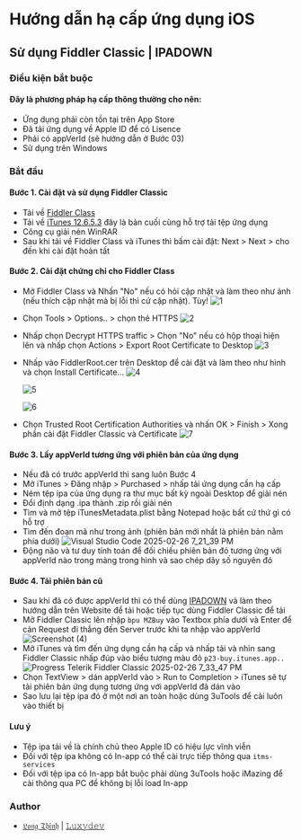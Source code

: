 # Hướng dẫn hạ cấp ứng dụng iOS

## Sử dụng Fiddler Classic | IPADOWN

### Điều kiện bắt buộc

#### Đây là phương pháp hạ cấp thông thường cho nên:

- Ứng dụng phải còn tồn tại trên App Store
- Đã tải ứng dụng về Apple ID để có Lisence
- Phải có appVerId (sẽ hướng dẫn ở Bước 03)
- Sử dụng trên Windows

### Bắt đầu

#### Bước 1. Cài đặt và sử dụng Fiddler Classic

- Tải về [Fiddler Class](https://www.telerik.com/download/fiddler)
- Tải về [iTunes 12.6.5.3](https://secure-appldnld.apple.com/itunes12/091-87819-20180912-69177170-B085-11E8-B6AB-C1D03409AD2A6/iTunes64Setup.exe) đây là bản cuối cùng hỗ trợ tải tệp ứng dụng
- Công cụ giải nén WinRAR
- Sau khi tải về Fiddler Class và iTunes thì bấm cài đặt: Next > Next > cho đến khi cài đặt hoàn tất

#### Bước 2. Cài đặt chứng chỉ cho Fiddler Class

- Mở Fiddler Class và Nhấn "No" nếu có hỏi cập nhật và làm theo như ảnh (nếu thích cập nhật mà bị lỗi thì cứ cập nhật). Tùy!
  ![1](https://github.com/user-attachments/assets/23063c91-c5dd-4a98-940a-b1b5211c3af7)
- Chọn Tools > Options.. > chọn thẻ HTTPS
  ![2](https://github.com/user-attachments/assets/55241fce-3db4-441e-a626-266b348eb433)
- Nhấp chọn Decrypt HTTPS traffic > Chọn "No" nếu có hộp thoại hiện lên và nhấp chọn Actions > Export Root Certificate to Desktop
  ![3](https://github.com/user-attachments/assets/a99bfb55-700c-4b05-8461-261304b0caa5)
- Nhấp vào FiddlerRoot.cer trên Desktop để cài đặt và làm theo như hình và chọn Install Certificate...
  ![4](https://github.com/user-attachments/assets/e02e316a-8436-4b54-a768-3edac555340f)
  
  ![5](https://github.com/user-attachments/assets/d8306fca-2d11-49a4-a37a-0a6ca959783f)
  
  ![6](https://github.com/user-attachments/assets/71bc1e6b-aa18-4016-958f-27155dcce0ee)
- Chọn Trusted Root Certification Authorities và nhấn OK > Finish > Xong phần cài đặt Fiddler Classic và Certificate
  ![7](https://github.com/user-attachments/assets/335b529a-e00c-4df4-97c7-022a6725aa8a)

#### Bước 3. Lấy appVerId tương ứng với phiên bản của ứng dụng
- Nếu đã có trước appVerId thì sang luôn Bước 4
- Mở iTunes > Đăng nhập > Purchased > nhấp tải ứng dụng cần hạ cấp
- Ném tệp ipa của ứng dụng ra thư mục bất kỳ ngoài Desktop để giải nén
- Đổi định dạng .ipa thành .zip rồi giải nén
- Tìm và mở tệp iTunesMetadata.plist bằng Notepad hoặc bất cứ thứ gì có hỗ trợ
- Tìm đến đoạn mã như trong ảnh (phiên bản mới nhất là phiên bản nằm phía dưới)
![Visual Studio Code 2025-02-26 7_21_39 PM](https://github.com/user-attachments/assets/17b2d523-bfbe-4bea-8f50-8d3d1f127509)
- Động não và tư duy tính toán để đối chiếu phiên bản đó tương ứng với appVerId nào trong mảng trong hình và sao chép dãy số nguyên đó

#### Bước 4. Tải phiên bản cũ
- Sau khi đã có được appVerId thì có thể dùng [IPADOWN](https://ipadown.thuthuatjb.com/) và làm theo hướng dẫn trên Website để tải hoặc tiếp tục dùng Fiddler Classic để tải
- Mở Fiddler Classic lên nhập `bpu MZBuy` vào Textbox phía dưới và Enter để cản Request đi thẳng đến Server trước khi ta nhập vào appVerId
![Screenshot (4)](https://github.com/user-attachments/assets/366981ca-2ee4-4575-8469-5a2940d44e90)
- Mở iTunes và tìm đến ứng dụng cần hạ cấp và nhấp tải và nhìn sang Fiddler Classic nhấp đúp vào biểu tượng màu đỏ `p23-buy.itunes.app..`
![Progress Telerik Fiddler Classic 2025-02-26 7_33_47 PM](https://github.com/user-attachments/assets/26519bff-b214-4ee4-9099-7ae4b0860c08)
- Chọn TextView > dán appVerId vào > Run to Completion > iTunes sẽ tự tải phiên bản ứng dụng tương ứng với appVerId đã dán vào
- Sao lưu lại tệp ipa đó ở một nơi an toàn hoặc dùng 3uTools để cài luôn vào thiết bị

#### Lưu ý
- Tệp ipa tải về là chính chủ theo Apple ID có hiệu lực vĩnh viễn
- Đối với tệp ipa không có In-app có thể cài trực tiếp thông qua `itms-services`
- Đối với tệp ipa có In-app bắt buộc phải dùng 3uTools hoặc iMazing để cài thông qua PC để không bị lỗi load In-app

### Author
- [𝔏𝔬𝔫𝔤 𝔗𝔥𝔦𝔫𝔥](https://github.com/longthinh) | [𝙻𝚞𝚡𝚢𝚍𝚎𝚟](https://github.com/longthinh)

